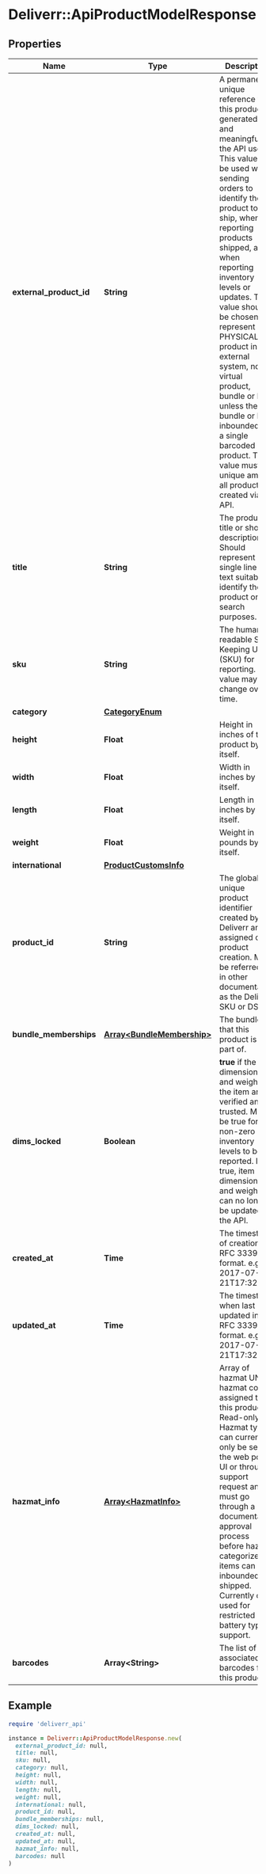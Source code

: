 # Deliverr::ApiProductModelResponse

## Properties

| Name | Type | Description | Notes |
| ---- | ---- | ----------- | ----- |
| **external_product_id** | **String** | A permanent unique reference for this product generated by and meaningful to the API user. This value will be used when sending orders to identify the product to ship, when reporting products shipped, and when reporting inventory levels or updates. This value should be chosen to represent a PHYSICAL product in the external system, not a virtual product, bundle or kit, unless the bundle or kit is inbounded as a single barcoded product. This value must be unique among all products created via API. |  |
| **title** | **String** | The product title or short description. Should represent a single line of text suitable to identify the product or for search purposes. |  |
| **sku** | **String** | The human-readable Stock Keeping Unit (SKU) for reporting. This value may change over time. |  |
| **category** | [**CategoryEnum**](CategoryEnum.md) |  |  |
| **height** | **Float** | Height in inches of the product by itself. | [optional] |
| **width** | **Float** | Width in inches by itself. | [optional] |
| **length** | **Float** | Length in inches by itself. | [optional] |
| **weight** | **Float** | Weight in pounds by itself. | [optional] |
| **international** | [**ProductCustomsInfo**](ProductCustomsInfo.md) |  | [optional] |
| **product_id** | **String** | The globally unique product identifier created by Deliverr and assigned on product creation. May be referred to in other documentation as the Deliverr SKU or DSKU. |  |
| **bundle_memberships** | [**Array&lt;BundleMembership&gt;**](BundleMembership.md) | The bundles that this product is a part of. | [optional] |
| **dims_locked** | **Boolean** | **true** if the dimensions and weight of the item are verified and trusted. Must be true for non-zero inventory levels to be reported. If true, item dimensions and weight can no longer be updated via the API. |  |
| **created_at** | **Time** | The timestamp of creation in RFC 3339 format. e.g. 2017-07-21T17:32:28Z |  |
| **updated_at** | **Time** | The timestamp when last updated in RFC 3339 format. e.g. 2017-07-21T17:32:28Z |  |
| **hazmat_info** | [**Array&lt;HazmatInfo&gt;**](HazmatInfo.md) | Array of hazmat UN hazmat codes assigned to this product. Read-only. Hazmat types can currently only be set in the web portal UI or through a support request and must go through a documentation approval process before hazmat categorized items can be inbounded or shipped. Currently only used for restricted battery type support. |  |
| **barcodes** | **Array&lt;String&gt;** | The list of associated barcodes for this product. |  |

## Example

```ruby
require 'deliverr_api'

instance = Deliverr::ApiProductModelResponse.new(
  external_product_id: null,
  title: null,
  sku: null,
  category: null,
  height: null,
  width: null,
  length: null,
  weight: null,
  international: null,
  product_id: null,
  bundle_memberships: null,
  dims_locked: null,
  created_at: null,
  updated_at: null,
  hazmat_info: null,
  barcodes: null
)
```

